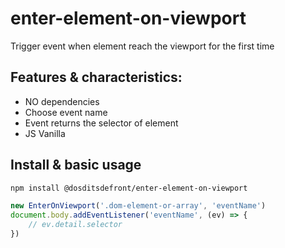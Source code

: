 # enter-element-on-viewport
Trigger event when element reach the viewport for the first time 

## Features & characteristics:
* NO dependencies
* Choose event name
* Event returns the selector of element
* JS Vanilla

## Install & basic usage

```bash
npm install @dosditsdefront/enter-element-on-viewport
```

```javascript
new EnterOnViewport('.dom-element-or-array', 'eventName')
document.body.addEventListener('eventName', (ev) => {
    // ev.detail.selector
})
```

